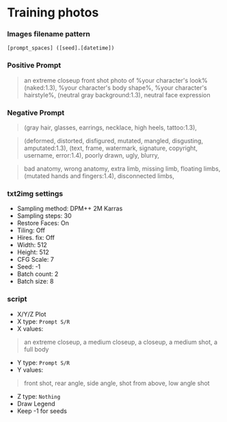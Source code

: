# Training photos

### Images filename pattern
`[prompt_spaces] ([seed].[datetime])`

### Positive Prompt
> an extreme closeup front shot photo of %your character's look% (naked:1.3), %your character's body shape%, %your character's hairstyle%, (neutral gray background:1.3), neutral face expression

### Negative Prompt
> (gray hair, glasses, earrings, necklace, high heels, tattoo:1.3),

> (deformed, distorted, disfigured, mutated, mangled, disgusting, amputated:1.3), (text, frame, watermark, signature, copyright, username, error:1.4), poorly drawn, ugly, blurry,

> bad anatomy, wrong anatomy, extra limb, missing limb, floating limbs, (mutated hands and fingers:1.4), disconnected limbs,

### txt2img settings
* Sampling method: DPM++ 2M Karras
* Sampling steps: 30
* Restore Faces: On
* Tiling: Off
* Hires. fix: Off
* Width: 512
* Height: 512
* CFG Scale: 7
* Seed: -1
* Batch count: 2
* Batch size: 8

### script
* X/Y/Z Plot
* X type: `Prompt S/R`
* X values:
> an extreme closeup, a medium closeup, a closeup, a medium shot, a full body
* Y type: `Prompt S/R`
* Y values:
> front shot, rear angle, side angle, shot from above, low angle shot
* Z type: `Nothing`
* Draw Legend
* Keep -1 for seeds

